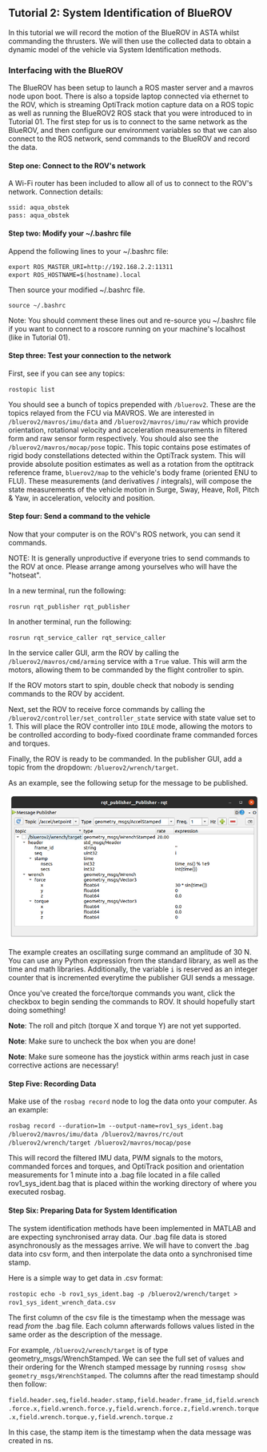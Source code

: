 ## Tutorial 2: System Identification of BlueROV ##
In this tutorial we will record the motion of the BlueROV in ASTA
whilst commanding the thrusters. We will then use the collected data
to obtain a dynamic model of the vehicle via System Identification methods.

### Interfacing with the BlueROV ###

The BlueROV has been setup to launch a ROS master server and a mavros node upon boot.
There is also a topside laptop connected via ethernet to the ROV, which is streaming OptiTrack
motion capture data on a ROS topic as well as running the BlueROV2 ROS stack that you 
were introduced to in Tutorial 01. The first step for us is to connect to the same network as
the BlueROV, and then configure our environment variables so that we can
also connect to the ROS network, send commands to the BlueROV and record the data.



#### Step one: Connect to the ROV's network ####

A Wi-Fi router has been included to allow all of us to connect to the ROV's network.
Connection details:

```
ssid: aqua_obstek
pass: aqua_obstek
```

#### Step two: Modify your ~/.bashrc file ####

Append the following lines to your ~/.bashrc file:

```
export ROS_MASTER_URI=http://192.168.2.2:11311
export ROS_HOSTNAME=$(hostname).local
```

Then source your modified ~/.bashrc file.

```
source ~/.bashrc
```

Note: You should comment these lines out and re-source you ~/.bashrc
file if you want to connect to a roscore running on your machine's localhost
(like in Tutorial 01).

#### Step three: Test your connection to the network ####

First, see if you can see any topics:

`rostopic list`

You should see a bunch of topics prepended with `/bluerov2`. These are the
topics relayed from the FCU via MAVROS. We are interested in
`/bluerov2/mavros/imu/data` and `/bluerov2/mavros/imu/raw` which provide
orientation, rotational velocity and acceleration measurements in filtered form and raw
sensor form respectively.
You should also see the `/bluerov2/mavros/mocap/pose` topic. This topic contains pose
estimates of rigid body constellations detected within the OptiTrack system. This will
provide absolute position estimates as well as a rotation from the optitrack reference frame,
`bluerov2/map` to the vehicle's body frame (oriented ENU to FLU). These measurements (and derivatives / integrals), will
compose the state measurements of the vehicle motion in Surge, Sway, Heave, Roll, Pitch & Yaw,
in acceleration, velocity and position.

#### Step four: Send a command to the vehicle ####

Now that your computer is on the ROV's ROS network, you can send it commands.

NOTE: It is generally unproductive if everyone tries to send commands to the ROV at once.
Please arrange among yourselves who will have the "hotseat".

In a new terminal, run the following:

`rosrun rqt_publisher rqt_publisher`

In another terminal, run the following:

`rosrun rqt_service_caller rqt_service_caller`

In the service caller GUI, arm the ROV by calling the `/bluerov2/mavros/cmd/arming`
service with a `True` value. This will arm the motors, allowing them to be commanded by
the flight controller to spin.

If the ROV motors start to spin, double check that nobody is sending commands to the ROV by accident.

Next, set the ROV to receive force commands by calling the `/bluerov2/controller/set_controller_state`
service with state value set to 1. This will place the ROV controller into `IDLE` mode,
allowing the motors to be controlled according to body-fixed coordinate frame
commanded forces and torques.

Finally, the ROV is ready to be commanded. In the publisher GUI,
add a topic from the dropdown: `/bluerov2/wrench/target`.

As an example, see the following setup for the message to be published.

<p align="center">
  <img src="imgs/tutorial02_publisher_example.png" alt="Cyclic Surge Command.">
</p>

The example creates an oscillating surge command an amplitude of 30 N. You can use any Python
expression from the standard library, as well as the time and math libraries.
Additionally, the variable `i` is reserved as an integer counter that is incremented
everytime the publisher GUI sends a message.

Once you've created the force/torque commands you want, click the checkbox to begin
sending the commands to ROV. It should hopefully start doing something!

**Note**: The roll and pitch (torque X and torque Y) are not yet supported.

**Note**: Make sure to uncheck the box when you are done!

**Note**: Make sure someone has the joystick within arms reach just in case corrective actions are necessary!

#### Step Five: Recording Data ####

Make use of the `rosbag record` node to log the data onto your computer. As an example:

`rosbag record --duration=1m --output-name=rov1_sys_ident.bag /bluerov2/mavros/imu/data /bluerov2/mavros/rc/out /bluerov2/wrench/target /bluerov2/mavros/mocap/pose`

This will record the filtered IMU data, PWM signals to the motors, commanded forces and torques, and OptiTrack position
and orientation measurements for 1 minute into a .bag file located in a file called rov1_sys_ident.bag that is placed within
the working directory of where you executed rosbag.

#### Step Six: Preparing Data for System Identification ####

The system identification methods have been implemented in MATLAB and are expecting synchronised
array data. Our .bag file data is stored asynchronously as the messages arrive. We will have to convert the .bag data into csv form, and then interpolate the data onto a synchronised
time stamp.

Here is a simple way to get data in .csv format:

`rostopic echo -b rov1_sys_ident.bag -p /bluerov2/wrench/target > rov1_sys_ident_wrench_data.csv`

The first column of the csv file is the timestamp when the message was read *from* the .bag file.
Each column afterwards follows values listed in the same order as the description of the message.

For example, `/bluerov2/wrench/target` is of type geometry_msgs/WrenchStamped. We can see the full set of values and their
ordering for the Wrench stamped message by running `rosmsg show geometry_msgs/WrenchStamped`. The columns after the read timestamp should then follow:

`field.header.seq,field.header.stamp,field.header.frame_id,field.wrench.force.x,field.wrench.force.y,field.wrench.force.z,field.wrench.torque.x,field.wrench.torque.y,field.wrench.torque.z`

In this case, the stamp item is the timestamp when the data message was created in ns.
